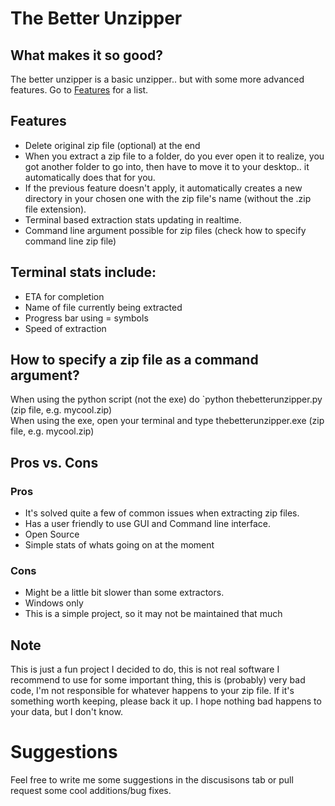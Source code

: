 # The Better Unzipper
## What makes it so good?

The better unzipper is a basic unzipper.. but with some more advanced features. Go to <a href="#features">Features</a> for a list.

## Features
- Delete original zip file (optional) at the end
- When you extract a zip file to a folder, do you ever open it to realize, you got another folder to go into, then have to move it to your desktop.. it automatically does that for you.
- If the previous feature doesn't apply, it automatically creates a new directory in your chosen one with the zip file's name (without the .zip file extension).
- Terminal based extraction stats updating in realtime.
- Command line argument possible for zip files (check how to specify command line zip file)
## Terminal stats include:
- ETA for completion
- Name of file currently being extracted
- Progress bar using = symbols
- Speed of extraction
## How to specify a zip file as a command argument?
When using the python script (not the exe) do `python thebetterunzipper.py (zip file, e.g. mycool.zip)<br>
When using the exe, open your terminal and type thebetterunzipper.exe (zip file, e.g. mycool.zip)
## Pros vs. Cons
### Pros
- It's solved quite a few of common issues when extracting zip files.
- Has a user friendly to use GUI and Command line interface.
- Open Source
- Simple stats of whats going on at the moment
### Cons
- Might be a little bit slower than some extractors.
- Windows only
- This is a simple project, so it may not be maintained that much


## Note
This is just a fun project I decided to do, this is not real software I recommend to use for some important thing, this is (probably) very bad code, I'm not responsible for whatever happens to your zip file. If it's something worth keeping, please back it up. I hope nothing bad happens to your data, but I don't know.



# Suggestions

Feel free to write me some suggestions in the discusisons tab or pull request some cool additions/bug fixes.
